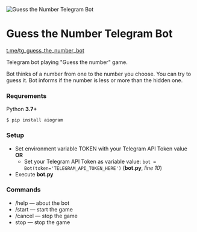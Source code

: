 ![Guess the Number Telegram Bot](https://habrastorage.org/webt/qb/8s/gu/qb8sgups0owfqkrggy7_9el-zu4.png)

# Guess the Number Telegram Bot
[t.me/tg_guess_the_number_bot](t.me/tg_guess_the_number_bot)

Telegram bot playing "Guess the number" game.

Bot thinks of a number from one to the number you choose. You can try to guess it. Bot informs if the number is less or more than the hidden one.

### Requrements
Python **3.7+**
```
$ pip install aiogram
```

### Setup
* Set environment variable TOKEN with your Telegram API Token value **OR**
  * Set your Telegram API Token as variable value: ```bot = Bot(token='TELEGRAM_API_TOKEN_HERE')``` (**bot.py**, *line 10*)
* Execute **bot.py**
### Commands
* /help — about the bot
* /start — start the game
* /cancel — stop the game
* stop — stop the game
